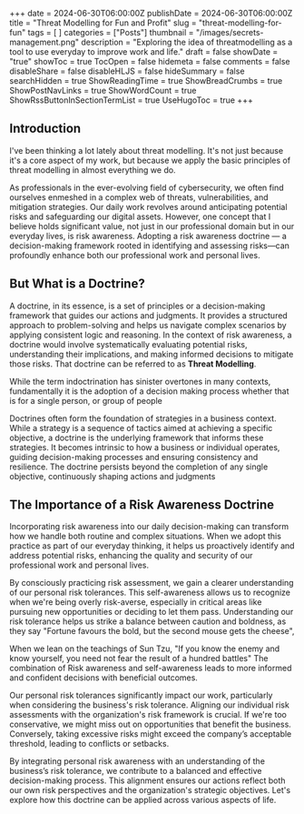 +++
date = 2024-06-30T06:00:00Z
publishDate = 2024-06-30T06:00:00Z
title = "Threat Modelling for Fun and Profit"
slug = "threat-modelling-for-fun"
tags = [
]
categories = ["Posts"]
thumbnail = "/images/secrets-management.png"
description = "Exploring the idea of threatmodelling as a tool to use everyday to improve work and life."
draft = false
showDate = "true"
showToc = true
TocOpen = false
hidemeta = false
comments = false
disableShare = false
disableHLJS = false
hideSummary = false
searchHidden = true
ShowReadingTime = true
ShowBreadCrumbs = true
ShowPostNavLinks = true
ShowWordCount = true
ShowRssButtonInSectionTermList = true
UseHugoToc = true
+++

## Introduction

I've been thinking a lot lately about threat modelling. It's not just because it's a core aspect of
my work, but because we apply the basic principles of threat modelling in almost everything we do.

As professionals in the ever-evolving field of cybersecurity, we often find ourselves enmeshed
in a complex web of threats, vulnerabilities, and mitigation strategies. Our daily work revolves
around anticipating potential risks and safeguarding our digital assets. However, one
concept that I believe holds significant value, not just in our professional domain
but in our everyday lives, is risk awareness. Adopting a risk awareness doctrine — a decision-making
framework rooted in identifying and assessing risks—can profoundly enhance
both our professional work and personal lives.

## But What is a Doctrine?

A doctrine, in its essence, is a set of principles or a decision-making framework that
guides our actions and judgments. It provides a structured approach to problem-solving
and helps us navigate complex scenarios by applying consistent logic and reasoning.
In the context of risk awareness, a doctrine would involve systematically evaluating
potential risks, understanding their implications, and making informed decisions
to mitigate those risks. That doctrine can be referred to as **Threat Modelling**.

While the term indoctrination has sinister overtones in many contexts, fundamentally it is
the adoption of a decision making process whether that is for a single person, or group of people

Doctrines often form the foundation of strategies in a business context. While a
strategy is a sequence of tactics aimed at achieving a specific objective, a doctrine
is the underlying framework that informs these strategies. It becomes intrinsic to
how a business or individual operates, guiding decision-making processes and
ensuring consistency and resilience. The doctrine persists beyond the completion of
any single objective, continuously shaping actions and judgments

## The Importance of a Risk Awareness Doctrine

Incorporating risk awareness into our daily decision-making can transform how we
handle both routine and complex situations. When we adopt this practice as
part of our everyday thinking, it helps us proactively identify and address
potential risks, enhancing the quality and security of our professional work and
personal lives.

By consciously practicing risk assessment, we gain a clearer understanding of
our personal risk tolerances. This self-awareness allows us to recognize when
we're being overly risk-averse, especially in critical areas like pursuing new
opportunities or deciding to let them pass. Understanding our risk tolerance helps
us strike a balance between caution and boldness, as they say "Fortune favours the bold, but the second mouse gets the cheese",

When we lean on the teachings of Sun Tzu, "If you know the enemy and know yourself, you need not fear the result of a hundred battles"
The combination of Risk awareness and self-awareness leads to more informed and confident decisions with beneficial outcomes.

Our personal risk tolerances significantly impact our work, particularly when
considering the business's risk tolerance. Aligning our individual risk
assessments with the organization's risk framework is crucial. If we're too
conservative, we might miss out on opportunities that benefit the business.
Conversely, taking excessive risks might exceed the company’s acceptable threshold,
leading to conflicts or setbacks.

By integrating personal risk awareness with an understanding of the
business’s risk tolerance, we contribute to a balanced and effective decision-making
process. This alignment ensures our actions reflect both our own risk
perspectives and the organization's strategic objectives. Let's explore
how this doctrine can be applied across various aspects of life.

